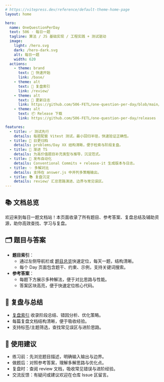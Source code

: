 ```yaml
---
# https://vitepress.dev/reference/default-theme-home-page
layout: home

hero:
  name: OneQuestionPerDay
  text: 506 · 每日一题
  tagline: 算法 / JS 基础实现 / 工程实践 + 测试驱动
  image:
    light: /hero.svg
    dark: /hero-dark.svg
    alt: 每日一题
    width: 620
  actions:
    - theme: brand
      text: 🚀 快速开始
      link: /base/
    - theme: alt
      text: 🧾 复盘索引
      link: /review/
    - theme: alt
      text: 📝 更新日志
      link: https://github.com/506-FETL/one-question-per-day/blob/main/CHANGELOG.md
    - theme: alt
      text: 📦 Release 下载
      link: https://github.com/506-FETL/one-question-per-day/releases

features:
  - title: ✅ 测试先行
    details: 每题配套 Vitest 测试，最小回归半径，快速验证正确性。
  - title: 📅 日更归档
    details: problems/Day XX 结构清晰，便于检索与阶段复盘。
  - title: 🧬 渐进 TS
    details: 为高价值题目补充类型与推导，沉淀范式。
  - title: 🔄 发布自动化
    details: Conventional Commits + release-it 生成版本与日志。
  - title: ✨ 多解对比
    details: 支持在 answer.js 中并列多策略输出。
  - title: 📚 复盘沉淀
    details: review/ 汇总思路演进、边界与常见误区。
---
```


## 📚 文档总览

欢迎来到每日一题文档站！本页面收录了所有题目、参考答案、复盘总结及辅助资源，助你高效查找、学习与复盘。

## 🗂️ 题目与答案

- **题目索引**：
  - 通过左侧导航栏或 [题目总览](/base/)快速定位，每天一题，结构清晰。
  - 每个 Day 页面包含题干、约束、示例，支持关键词搜索。
- **参考答案**：
  - 每题下方展示多种解法，便于对比思路与性能。
  - 答案区块高亮，便于快速定位核心代码。

## 📝 复盘与总结

- [复盘索引](/review/) 收录阶段总结、错因分析、优化策略。
- 每篇复盘文档结构清晰，便于吸收经验。
- 支持标签/主题筛选，查找常见误区与进阶思路。

## 🚦 使用建议

- 练习前：先浏览题目描述，明确输入输出与边界。
- 做题后：对照参考答案，理解多解思路与优化点。
- 复盘时：查阅 review 文档，吸收常见错误与进阶经验。
- 交流反馈：有疑问或建议欢迎在仓库 Issue 区留言。

<Suspense>
    <template #default>
      <Team />
    </template>
    <template #fallback>
      <div>Loading team…</div>
    </template>
</Suspense>
